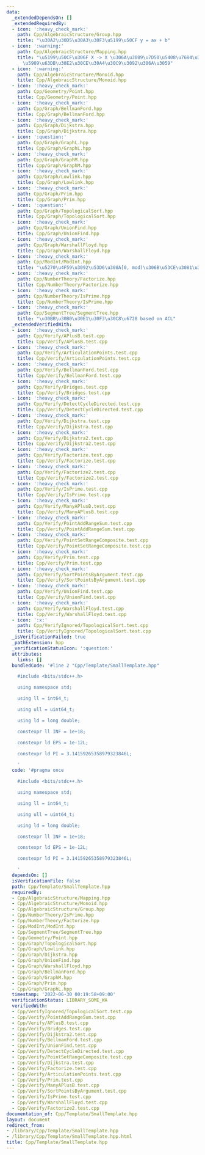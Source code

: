 ```yaml
---
data:
  _extendedDependsOn: []
  _extendedRequiredBy:
  - icon: ':heavy_check_mark:'
    path: Cpp/AlgebraicStructure/Group.hpp
    title: "\u30A2\u30D5\u30A3\u30F3\u5199\u50CF y = ax + b"
  - icon: ':warning:'
    path: Cpp/AlgebraicStructure/Mapping.hpp
    title: "\u5199\u50CF\u306F X -> X \u306A\u3089\u7D50\u5408\u7684\u306A\u306E\u3067\
      \u5909\u63DB\u30E2\u30CE\u30A4\u30C9\u3092\u306A\u3059"
  - icon: ':warning:'
    path: Cpp/AlgebraicStructure/Monoid.hpp
    title: Cpp/AlgebraicStructure/Monoid.hpp
  - icon: ':heavy_check_mark:'
    path: Cpp/Geometry/Point.hpp
    title: Cpp/Geometry/Point.hpp
  - icon: ':heavy_check_mark:'
    path: Cpp/Graph/BellmanFord.hpp
    title: Cpp/Graph/BellmanFord.hpp
  - icon: ':heavy_check_mark:'
    path: Cpp/Graph/Dijkstra.hpp
    title: Cpp/Graph/Dijkstra.hpp
  - icon: ':question:'
    path: Cpp/Graph/GraphL.hpp
    title: Cpp/Graph/GraphL.hpp
  - icon: ':heavy_check_mark:'
    path: Cpp/Graph/GraphM.hpp
    title: Cpp/Graph/GraphM.hpp
  - icon: ':heavy_check_mark:'
    path: Cpp/Graph/Lowlink.hpp
    title: Cpp/Graph/Lowlink.hpp
  - icon: ':heavy_check_mark:'
    path: Cpp/Graph/Prim.hpp
    title: Cpp/Graph/Prim.hpp
  - icon: ':question:'
    path: Cpp/Graph/TopologicalSort.hpp
    title: Cpp/Graph/TopologicalSort.hpp
  - icon: ':heavy_check_mark:'
    path: Cpp/Graph/UnionFind.hpp
    title: Cpp/Graph/UnionFind.hpp
  - icon: ':heavy_check_mark:'
    path: Cpp/Graph/WarshallFloyd.hpp
    title: Cpp/Graph/WarshallFloyd.hpp
  - icon: ':heavy_check_mark:'
    path: Cpp/ModInt/ModInt.hpp
    title: "\u5270\u4F59\u3092\u53D6\u308A[0, mod)\u306B\u53CE\u3081\u308Bint"
  - icon: ':heavy_check_mark:'
    path: Cpp/NumberTheory/Factorize.hpp
    title: Cpp/NumberTheory/Factorize.hpp
  - icon: ':heavy_check_mark:'
    path: Cpp/NumberTheory/IsPrime.hpp
    title: Cpp/NumberTheory/IsPrime.hpp
  - icon: ':heavy_check_mark:'
    path: Cpp/SegmentTree/SegmentTree.hpp
    title: "\u30BB\u30B0\u30E1\u30F3\u30C8\u6728 based on ACL"
  _extendedVerifiedWith:
  - icon: ':heavy_check_mark:'
    path: Cpp/Verify/APlusB.test.cpp
    title: Cpp/Verify/APlusB.test.cpp
  - icon: ':heavy_check_mark:'
    path: Cpp/Verify/ArticulationPoints.test.cpp
    title: Cpp/Verify/ArticulationPoints.test.cpp
  - icon: ':heavy_check_mark:'
    path: Cpp/Verify/BellmanFord.test.cpp
    title: Cpp/Verify/BellmanFord.test.cpp
  - icon: ':heavy_check_mark:'
    path: Cpp/Verify/Bridges.test.cpp
    title: Cpp/Verify/Bridges.test.cpp
  - icon: ':heavy_check_mark:'
    path: Cpp/Verify/DetectCycleDirected.test.cpp
    title: Cpp/Verify/DetectCycleDirected.test.cpp
  - icon: ':heavy_check_mark:'
    path: Cpp/Verify/Dijkstra.test.cpp
    title: Cpp/Verify/Dijkstra.test.cpp
  - icon: ':heavy_check_mark:'
    path: Cpp/Verify/Dijkstra2.test.cpp
    title: Cpp/Verify/Dijkstra2.test.cpp
  - icon: ':heavy_check_mark:'
    path: Cpp/Verify/Factorize.test.cpp
    title: Cpp/Verify/Factorize.test.cpp
  - icon: ':heavy_check_mark:'
    path: Cpp/Verify/Factorize2.test.cpp
    title: Cpp/Verify/Factorize2.test.cpp
  - icon: ':heavy_check_mark:'
    path: Cpp/Verify/IsPrime.test.cpp
    title: Cpp/Verify/IsPrime.test.cpp
  - icon: ':heavy_check_mark:'
    path: Cpp/Verify/ManyAPlusB.test.cpp
    title: Cpp/Verify/ManyAPlusB.test.cpp
  - icon: ':heavy_check_mark:'
    path: Cpp/Verify/PointAddRangeSum.test.cpp
    title: Cpp/Verify/PointAddRangeSum.test.cpp
  - icon: ':heavy_check_mark:'
    path: Cpp/Verify/PointSetRangeComposite.test.cpp
    title: Cpp/Verify/PointSetRangeComposite.test.cpp
  - icon: ':heavy_check_mark:'
    path: Cpp/Verify/Prim.test.cpp
    title: Cpp/Verify/Prim.test.cpp
  - icon: ':heavy_check_mark:'
    path: Cpp/Verify/SortPointsByArgument.test.cpp
    title: Cpp/Verify/SortPointsByArgument.test.cpp
  - icon: ':heavy_check_mark:'
    path: Cpp/Verify/UnionFind.test.cpp
    title: Cpp/Verify/UnionFind.test.cpp
  - icon: ':heavy_check_mark:'
    path: Cpp/Verify/WarshallFloyd.test.cpp
    title: Cpp/Verify/WarshallFloyd.test.cpp
  - icon: ':x:'
    path: Cpp/VerifyIgnored/TopologicalSort.test.cpp
    title: Cpp/VerifyIgnored/TopologicalSort.test.cpp
  _isVerificationFailed: true
  _pathExtension: hpp
  _verificationStatusIcon: ':question:'
  attributes:
    links: []
  bundledCode: '#line 2 "Cpp/Template/SmallTemplate.hpp"

    #include <bits/stdc++.h>

    using namespace std;

    using ll = int64_t;

    using ull = uint64_t;

    using ld = long double;

    constexpr ll INF = 1e+18;

    constexpr ld EPS = 1e-12L;

    constexpr ld PI = 3.14159265358979323846L;

    '
  code: '#pragma once

    #include <bits/stdc++.h>

    using namespace std;

    using ll = int64_t;

    using ull = uint64_t;

    using ld = long double;

    constexpr ll INF = 1e+18;

    constexpr ld EPS = 1e-12L;

    constexpr ld PI = 3.14159265358979323846L;

    '
  dependsOn: []
  isVerificationFile: false
  path: Cpp/Template/SmallTemplate.hpp
  requiredBy:
  - Cpp/AlgebraicStructure/Mapping.hpp
  - Cpp/AlgebraicStructure/Monoid.hpp
  - Cpp/AlgebraicStructure/Group.hpp
  - Cpp/NumberTheory/IsPrime.hpp
  - Cpp/NumberTheory/Factorize.hpp
  - Cpp/ModInt/ModInt.hpp
  - Cpp/SegmentTree/SegmentTree.hpp
  - Cpp/Geometry/Point.hpp
  - Cpp/Graph/TopologicalSort.hpp
  - Cpp/Graph/Lowlink.hpp
  - Cpp/Graph/Dijkstra.hpp
  - Cpp/Graph/UnionFind.hpp
  - Cpp/Graph/WarshallFloyd.hpp
  - Cpp/Graph/BellmanFord.hpp
  - Cpp/Graph/GraphM.hpp
  - Cpp/Graph/Prim.hpp
  - Cpp/Graph/GraphL.hpp
  timestamp: '2022-06-30 00:19:58+09:00'
  verificationStatus: LIBRARY_SOME_WA
  verifiedWith:
  - Cpp/VerifyIgnored/TopologicalSort.test.cpp
  - Cpp/Verify/PointAddRangeSum.test.cpp
  - Cpp/Verify/APlusB.test.cpp
  - Cpp/Verify/Bridges.test.cpp
  - Cpp/Verify/Dijkstra2.test.cpp
  - Cpp/Verify/BellmanFord.test.cpp
  - Cpp/Verify/UnionFind.test.cpp
  - Cpp/Verify/DetectCycleDirected.test.cpp
  - Cpp/Verify/PointSetRangeComposite.test.cpp
  - Cpp/Verify/Dijkstra.test.cpp
  - Cpp/Verify/Factorize.test.cpp
  - Cpp/Verify/ArticulationPoints.test.cpp
  - Cpp/Verify/Prim.test.cpp
  - Cpp/Verify/ManyAPlusB.test.cpp
  - Cpp/Verify/SortPointsByArgument.test.cpp
  - Cpp/Verify/IsPrime.test.cpp
  - Cpp/Verify/WarshallFloyd.test.cpp
  - Cpp/Verify/Factorize2.test.cpp
documentation_of: Cpp/Template/SmallTemplate.hpp
layout: document
redirect_from:
- /library/Cpp/Template/SmallTemplate.hpp
- /library/Cpp/Template/SmallTemplate.hpp.html
title: Cpp/Template/SmallTemplate.hpp
---
```

